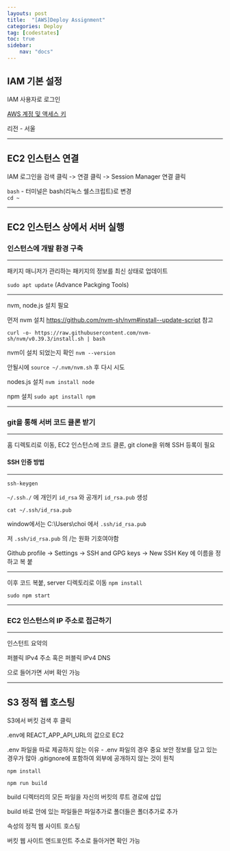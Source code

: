 ```yaml
---
layouts: post
title:  "[AWS]Deploy Assignment"
categories: Deploy
tag: [codestates]
toc: true
sidebar:
    nav: "docs"
---
```


## IAM 기본 설정

IAM 사용자로 로그인

[AWS 계정 및 액세스 키](https://docs.aws.amazon.com/ko_kr/powershell/latest/userguide/pstools-appendix-sign-up.html)

리전 - 서울

---

## EC2 인스턴스 연결

IAM 로그인을 검색 클릭 -> 연결 클릭 -> Session Manager 연결 클릭

`bash` - 터미널은 bash(리눅스 쉘스크립트)로 변경<br/> 
`cd ~` 

---

## EC2 인스턴스 상에서 서버 실행

### 인스턴스에 개발 환경 구축
---

패키지 매니저가 관리하는 패키지의 정보를 최신 상태로 업데이트

`sudo apt update` (Advance Packging Tools)

---

nvm, node.js 설치 필요

먼저 nvm 설치 <https://github.com/nvm-sh/nvm#install--update-script> 참고

`curl -o- https://raw.githubusercontent.com/nvm-sh/nvm/v0.39.3/install.sh | bash`

nvm이 설치 되었는지 확인 `nvm --version`

안될시에 `source ~/.nvm/nvm.sh` 후 다시 시도

nodes.js 설치 `nvm install node`

npm 설치 `sudo apt install npm`

---

### git을 통해 서버 코드 클론 받기
---

홈 디렉토리로 이동, EC2 인스턴스에 코드 클론, git clone을 위해 SSH 등록이 필요

#### SSH 인증 방법
---

`ssh-keygen` 

`~/.ssh./` 에 개인키 `id_rsa` 와 공개키 `id_rsa.pub` 생성

`cat ~/.ssh/id_rsa.pub`

window에서는 C:\Users\choi 에서 `.ssh/id_rsa.pub`

저 `.ssh/id_rsa.pub` 의 /는 원화 기호여야함

Github profile -> Settings -> SSH and GPG keys -> New SSH Key 에 이름을 정하고 복 붙

---

이후 코드 복붙, server 디렉토리로 이동 `npm install`

`sudo npm start`

---

### EC2 인스턴스의 IP 주소로 접근하기
---

인스턴트 요약의

퍼블릭 IPv4 주소 혹은 퍼블릭 IPv4 DNS

으로 들어가면 서버 확인 가능

---

## S3 정적 웹 호스팅

S3에서 버킷 검색 후 클릭

.env에 REACT_APP_API_URL의 값으로 EC2

.env 파일을 따로 제공하지 않는 이유 - .env 파일의 경우 중요 보안 정보를 담고 있는 경우가 많아 .gitignore에 포함하여 외부에 공개하지 않는 것이 원칙

`npm install`

`npm run build`

build 디렉터리의 모든 파일을 자신의 버킷의 루트 경로에 삽입

build 바로 안에 있는 파일들은 파일추가로 폴더들은 폴더추가로 추가

속성의 정적 웹 사이트 호스팅

버킷 웹 사이트 엔드포인트 주소로 들아거면 확인 가능

